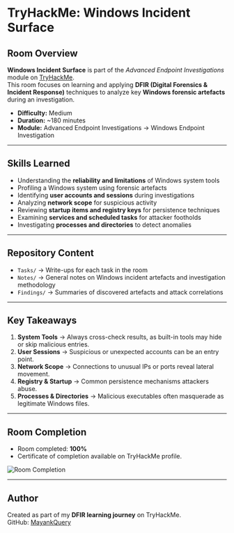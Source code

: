# TryHackMe: Windows Incident Surface

## Room Overview
**Windows Incident Surface** is part of the *Advanced Endpoint Investigations* module on [TryHackMe](https://tryhackme.com).  
This room focuses on learning and applying **DFIR (Digital Forensics & Incident Response)** techniques to analyze key **Windows forensic artefacts** during an investigation.

- **Difficulty:** Medium  
- **Duration:** ~180 minutes  
- **Module:** Advanced Endpoint Investigations → Windows Endpoint Investigation  

---

## Skills Learned
- Understanding the **reliability and limitations** of Windows system tools  
- Profiling a Windows system using forensic artefacts  
- Identifying **user accounts and sessions** during investigations  
- Analyzing **network scope** for suspicious activity  
- Reviewing **startup items and registry keys** for persistence techniques  
- Examining **services and scheduled tasks** for attacker footholds  
- Investigating **processes and directories** to detect anomalies  

---

## Repository Content
- `Tasks/` → Write-ups for each task in the room  
- `Notes/` → General notes on Windows incident artefacts and investigation methodology  
- `Findings/` → Summaries of discovered artefacts and attack correlations  

---

## Key Takeaways
1. **System Tools** → Always cross-check results, as built-in tools may hide or skip malicious entries.  
2. **User Sessions** → Suspicious or unexpected accounts can be an entry point.  
3. **Network Scope** → Connections to unusual IPs or ports reveal lateral movement.  
4. **Registry & Startup** → Common persistence mechanisms attackers abuse.  
5. **Processes & Directories** → Malicious executables often masquerade as legitimate Windows files.  

---

## Room Completion
- Room completed: **100%**  
- Certificate of completion available on TryHackMe profile.  

![Room Completion]()

---

## Author
Created as part of my **DFIR learning journey** on TryHackMe.  
GitHub: [MayankQuery](https://github.com/MayankQuery)  
